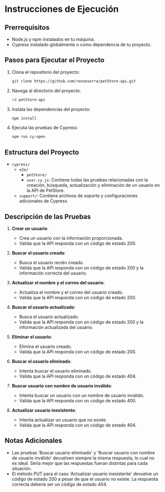 # Instrucciones de Ejecución

## Prerrequisitos

- Node.js y npm instalados en tu máquina.
- Cypress instalado globalmente o como dependencia de tu proyecto.

## Pasos para Ejecutar el Proyecto

1. Clona el repositorio del proyecto:
    ```bash
    git clone https://github.com/renzoserra/petStore-api.git
    ```
2. Navega al directorio del proyecto:
    ```bash
    cd petStore-api
    ```
3. Instala las dependencias del proyecto:
    ```bash
    npm install
    ```
4. Ejecuta las pruebas de Cypress:
    ```bash
    npm run cy:open
    ```

## Estructura del Proyecto

- `cypress/`
  - `e2e/`
     - `petStore/`
    - `user.cy.js`: Contiene todas las pruebas relacionadas con la creación, búsqueda, actualización y eliminación de un usuario en la API de PetStore.
  - `support/`: Contiene archivos de soporte y configuraciones adicionales de Cypress.

## Descripción de las Pruebas

1. **Crear un usuario**:
    - Crea un usuario con la información proporcionada.
    - Valida que la API responda con un código de estado 200.

2. **Buscar el usuario creado**:
    - Busca el usuario recién creado.
    - Valida que la API responda con un código de estado 200 y la información correcta del usuario.

3. **Actualizar el nombre y el correo del usuario**:
    - Actualiza el nombre y el correo del usuario creado.
    - Valida que la API responda con un código de estado 200.

4. **Buscar el usuario actualizado**:
    - Busca el usuario actualizado.
    - Valida que la API responda con un código de estado 200 y la información actualizada del usuario.

5. **Eliminar el usuario**:
    - Elimina el usuario creado.
    - Valida que la API responda con un código de estado 200.

6. **Buscar el usuario eliminado**:
    - Intenta buscar el usuario eliminado.
    - Valida que la API responda con un código de estado 404.

7. **Buscar usuario con nombre de usuario inválido**:
    - Intenta buscar un usuario con un nombre de usuario inválido.
    - Valida que la API responda con un código de estado 400.

8. **Actualizar usuario inexistente**:
    - Intenta actualizar un usuario que no existe.
    - Valida que la API responda con un código de estado 404.

## Notas Adicionales

- Las pruebas 'Buscar usuario eliminado' y 'Buscar usuario con nombre de usuario inválido' devuelven siempre la misma respuesta, lo cual no es ideal. Sería mejor que las respuestas fueran distintas para cada situación.
- El método PUT para el caso 'Actualizar usuario inexistente' devuelve un código de estado 200 a pesar de que el usuario no existe. La respuesta correcta debería ser un código de estado 404.